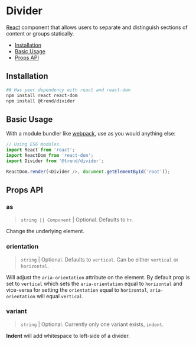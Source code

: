 # Divider

[React](https://reactjs.org/) component that allows users to separate and distinguish sections of content or groups statically.

* [Installation](#installation)
* [Basic Usage](#usage)
* [Props API](#props)

## <a name="installation"></a> Installation

```bash
## Has peer dependency with react and react-dom
npm install react react-dom
npm install @trend/divider
```

## <a name="usage"></a> Basic Usage

With a module bundler like [webpack](https://webpack.js.org/), use as you would anything else:

```javascript
// Using ES6 modules.
import React from 'react';
import ReactDom from 'react-dom';
import Divider from '@trend/divider';

ReactDom.render(<Divider />, document.getElementById('root'));
```

## <a name="props"></a> Props API

### as

> `string || Component` | Optional. Defaults to `hr`.

Change the underlying element.

### orientation

> `string` | Optional.  Defaults to `vertical`.  Can be either `vertical` or `horizontal`.

Will adjust the `aria-orientation` attribute on the element.  By default prop is set to `vertical` which sets the `aria-orientation` equal to `horizontal` and vice-versa for setting the `orientation` equal to `horizontal`, `aria-orientation` will equal `vertical`.

### variant

> `string` | Optional. Currently only one variant exists, `indent`.

**Indent** will add whitespace to left-side of a divider.
